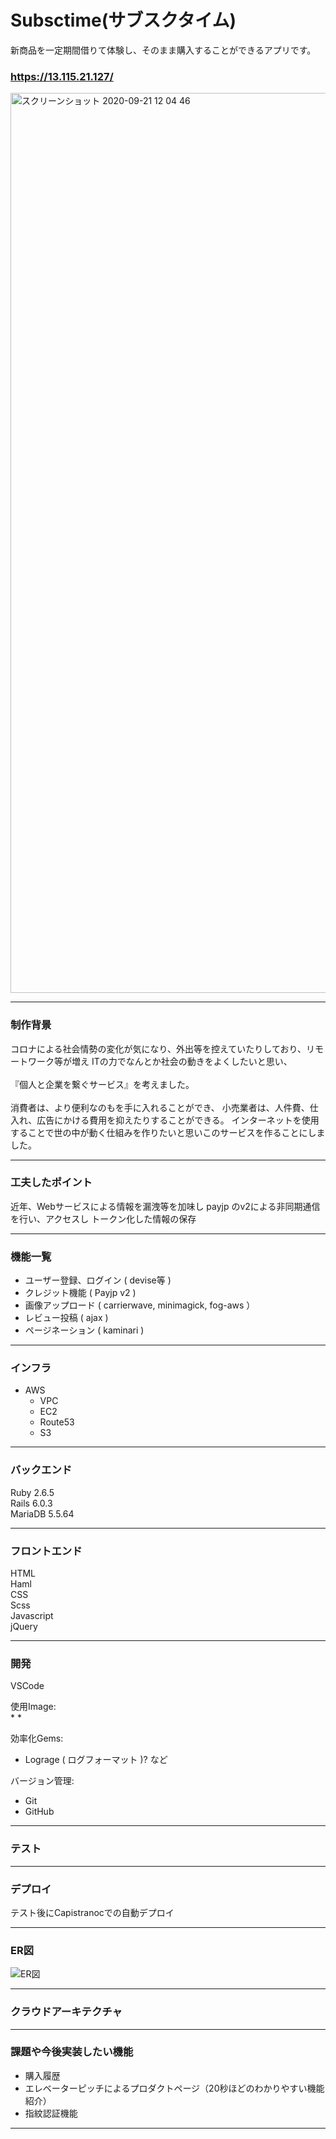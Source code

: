 # Subsctime(サブスクタイム)

新商品を一定期間借りて体験し、そのまま購入することができるアプリです。<br/>


### https://13.115.21.127/

<a href="https://13.115.21.127/">
  <img width="1440" alt="スクリーンショット 2020-09-21 12 04 46" src="https://user-images.githubusercontent.com/67685979/93730311-0e1b6800-fc03-11ea-847a-eb3d5a0d91dd.png"></a>

---
### 制作背景

コロナによる社会情勢の変化が気になり、外出等を控えていたりしており、リモートワーク等が増え
ITの力でなんとか社会の動きをよくしたいと思い、<br/>
<br/>
『個人と企業を繋ぐサービス』を考えました。<br/>
<br/>
消費者は、より便利なのもを手に入れることができ、
小売業者は、人件費、仕入れ、広告にかける費用を抑えたりすることができる。
インターネットを使用することで世の中が動く仕組みを作りたいと思いこのサービスを作ることにしました。


---

### 工夫したポイント
近年、Webサービスによる情報を漏洩等を加味し
payjp のv2による非同期通信を行い、アクセスし
トークン化した情報の保存

---

### 機能一覧
* ユーザー登録、ログイン  ( devise等 ) 
* クレジット機能 ( Payjp v2 )
* 画像アップロード ( carrierwave, minimagick, fog-aws ）
* レビュー投稿 ( ajax )
* ページネーション ( kaminari )

---
### インフラ
* AWS
	* VPC
	* EC2
	* Route53
	* S3

---
### バックエンド
Ruby 2.6.5<br/>
Rails 6.0.3<br/>
MariaDB 5.5.64<br/>

---
### フロントエンド
HTML <br/>
Haml <br/>
CSS <br/>
Scss <br/>
Javascript <br/>
jQuery <br/>

---
### 開発
VSCode<br/>

使用Image:<br/>
* 
* 

効率化Gems:<br/>
* Lograge ( ログフォーマット )?  など

バージョン管理:<br/>
* Git
* GitHub

---
### テスト

---
### デプロイ
テスト後にCapistranocでの自動デプロイ<br/>
	
---
### ER図
![ER図](https://user-images.githubusercontent.com/67685979/93732802-e7166380-fc0d-11ea-80b7-82619da18450.png)

---
### クラウドアーキテクチャ


---
### 課題や今後実装したい機能

* 購入履歴
* エレベーターピッチによるプロダクトページ（20秒ほどのわかりやすい機能紹介）
* 指紋認証機能

---